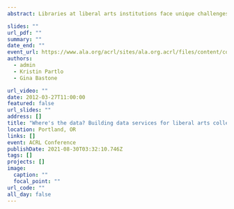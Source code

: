 ```yaml
---
abstract: Libraries at liberal arts institutions face unique challenges in building data services for their particular communities. In this panel, data services librarians from three liberal arts institutions defined what "data services" means in the liberal arts environment, discussed challenges they have faced in building their data services programs, and offered suggestions for tools and techniques that other small institutions can use in evaluating their needs for in building a sustainable data services program.

slides: ""
url_pdf: ""
summary: ""
date_end: ""
event_url: https://www.ala.org/acrl/sites/ala.org.acrl/files/content/conferences/confsandpreconfs/2015/acrl2015_program.pdf
authors: 
  - admin
  - Kristin Partlo
  - Gina Bastone

url_video: ""
date: 2012-03-27T11:00:00
featured: false
url_slides: ""
address: []
title: "Where's the data? Building data services for liberal arts colleges"
location: Portland, OR
links: []
event: ACRL Conference
publishDate: 2021-08-30T03:32:10.746Z
tags: []
projects: []
image:
  caption: ""
  focal_point: ""
url_code: ""
all_day: false
---
```

